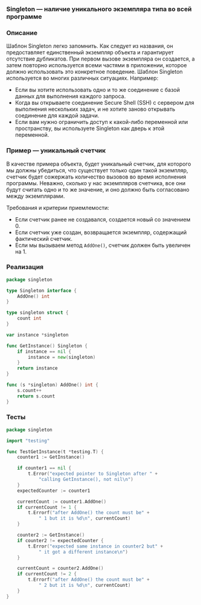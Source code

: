 ### Singleton — наличие уникального экземпляра типа во всей программе

### Описание

Шаблон Singleton легко запомнить. Как следует из названия, он предоставляет единственный экземпляр объекта и гарантирует отсутствие дубликатов.
При первом вызове экземпляра он создается, а затем повторно используется всеми частями в приложении, которое должно использовать это конкретное поведение.
Шаблон Singleton используется во многих различных ситуациях. Например:
* Если вы хотите использовать одно и то же соединение с базой данных для выполнения каждого запроса.
* Когда вы открываете соединение Secure Shell (SSH) с сервером для выполнения нескольких задач, и не хотите заново открывать соединение для каждой задачи.
* Если вам нужно ограничить доступ к какой-либо переменной или пространству, вы используете Singleton как дверь к этой переменной.


### Пример — уникальный счетчик
В качестве примера объекта, будет уникальный счетчик, для которого мы должны убедиться, что существует только один такой экземпляр, счетчик будет сожержать количество вызовов во время исполнения программы. Неважно, сколько у нас экземпляров счетчика, все они будут считать одно и то же значение, и оно должно быть согласовано между экземплярами.

Требования и критерии приемлемости:
* Если счетчик ранее не создавался, создается новый со значением 0.
* Если счетчик уже создан, возвращается экземпляр, содержащий фактический
счетчик.
* Если мы вызываем метод `AddOne()`, счетчик должен быть увеличен на 1.

### Реализация

```go
package singleton

type Singleton interface {
	AddOne() int
}

type singleton struct {
	count int
}

var instance *singleton

func GetInstance() Singleton {
	if instance == nil {
		instance = new(singleton)
	}
	return instance
}

func (s *singleton) AddOne() int {
	s.count++
	return s.count
}
```

### Тесты

```go
package singleton

import "testing"

func TestGetInstance(t *testing.T) {
	counter1 := GetInstance()

	if counter1 == nil {
		t.Error("expected pointer to Singleton after " +
			"calling GetInstance(), not nil\n")
	}
	expectedCounter := counter1

	currentCount := counter1.AddOne()
	if currentCount != 1 {
		t.Errorf("after AddOne() the count must be" +
			" 1 but it is %d\n", currentCount)
	}

	counter2 := GetInstance()
	if counter2 != expectedCounter {
		t.Error("expected same instance in counter2 but" +
			" it got a different instance\n")
	}

	currentCount = counter2.AddOne()
	if currentCount != 2 {
		t.Errorf("after AddOne() the count must be" +
			" 2 but it is %d\n", currentCount)
	}
}

```

